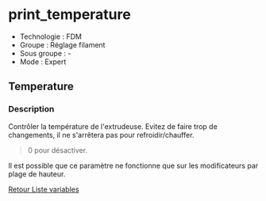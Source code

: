 # print_temperature

* Technologie : FDM
* Groupe : Réglage filament
* Sous groupe : -
* Mode : Expert

## Temperature

### Description

Contrôler la température de l'extrudeuse. Evitez de faire trop de changements, il ne s'arrêtera pas pour refroidir/chauffer.

> 0 pour désactiver. 

Il est possible que ce paramètre ne fonctionne que sur les modificateurs par plage de hauteur.

[Retour Liste variables](variable_list.md)